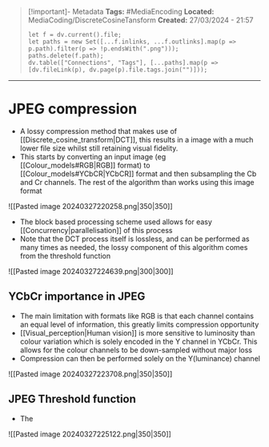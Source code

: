 > [!important]- Metadata
> **Tags:** #MediaEncoding 
> **Located:** MediaCoding/DiscreteCosineTansform
> **Created:** 27/03/2024 - 21:57
> ```dataviewjs
> let f = dv.current().file;
> let paths = new Set([...f.inlinks, ...f.outlinks].map(p => p.path).filter(p => !p.endsWith(".png")));
> paths.delete(f.path);
> dv.table(["Connections", "Tags"], [...paths].map(p => [dv.fileLink(p), dv.page(p).file.tags.join("")]));
> ```

___
# JPEG compression
- A lossy compression method that makes use of [[Discrete_cosine_transform|DCT]], this results in a image with a much lower file size whilst still retaining visual fidelity. 
- This starts by converting an input image (eg [[Colour_models#RGB|RGB]] format) to [[Colour_models#YCbCR|YCbCR]] format and then subsampling the Cb and Cr channels. The rest of the algorithm than works using this image format

![[Pasted image 20240327220258.png|350|350]]

- The block based processing scheme used allows for easy [[Concurrency|parallelisation]] of this process 
- Note that the DCT process itself is lossless, and can be performed as many times as needed, the lossy component of this algorithm comes from the threshold function

![[Pasted image 20240327224639.png|300|300]]
## YCbCr importance in JPEG
- The main limitation with formats like RGB is that each channel contains an equal level of information, this greatly limits compression opportunity 
- [[Visual_perception|Human vision]] is more sensitive to luminosity than colour variation which is solely encoded in the Y channel in YCbCr. This allows for the colour channels to be down-sampled without major loss
- Compression can then be performed solely on the Y(luminance) channel

![[Pasted image 20240327223708.png|350|350]]


## JPEG Threshold function 
- The 

![[Pasted image 20240327225122.png|350|350]]
